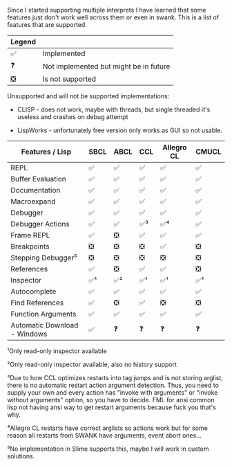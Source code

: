 Since I started supporting multiple interprets I have learned that some features just don't work well across them or even in swank. 
This is a list of features that are supported.

| Legend |                                        |
|--------|----------------------------------------|
| ✅️     | Implemented                            |
| ❓      | Not implemented but might be in future |
| ❎      | Is not supported                       |

Unsupported and will not be supported implementations:

* CLISP - does not work, maybe with threads, but single threaded it's useless and crashes on debug attempt

* LispWorks - unfortunately free version only works as GUI so not usable. 

| Features / Lisp              | SBCL | ABCL | CCL  | Allegro CL | CMUCL |
|------------------------------|------|------|------|------------|-------|
| REPL                         | ✅️   | ✅️   | ✅️   | ✅️         | ✅️    |
| Buffer Evaluation            | ✅️   | ✅️   | ✅️   | ✅️         | ✅️    |
| Documentation                | ✅    | ✅    | ✅️   | ✅️         | ✅️    |
| Macroexpand                  | ✅    | ✅    | ✅️   | ✅️         | ✅️    |
| Debugger                     | ✅    | ✅    | ✅️   | ✅          | ✅     |
| Debugger Actions             | ✅    | ✅    | ✅️³️ | ✅⁴         | ✅     |
| Frame REPL                   | ✅    | ❎    | ✅️   | ✅          | ✅     |
| Breakpoints                  | ❎    | ❎    | ❎    | ✅          | ❎     |
| Stepping Debugger⁵           | ❎    | ❎    | ❎    | ❎          | ❎     |
| References                   | ✅    | ❎    | ✅️   | ✅️         | ❎     |
| Inspector                    | ✅¹   | ✅²   | ✅️¹  | ✅️¹        | ✅️¹   |
| Autocomplete                 | ✅    | ✅    | ✅    | ✅          | ✅     |
| Find References              | ✅    | ❎    | ✅️   | ❎          | ❎     |
| Function Arguments           | ✅    | ✅    | ✅️   | ✅️         | ✅️    |
| Automatic Download - Windows | ✅    | ❓    | ❓    | ❓          | ❓     |

¹Only read-only inspector available

²Only read-only inspector available, also no history support

³️Due to how CCL optimizes restarts into tag jumps and is not storing arglist, 
there is no automatic restart action argument detection. 
Thus, you need to supply your own and every action has "invoke with arguments" or "invoke without arguments"
option, so you have to decide. FML for ansi common lisp not having ansi way to get restart
arguments because fuck you that's why. 

⁴Allegro CL restarts have correct arglists so actions work but for some reason all restarts from SWANK have arguments,
event abort ones... 

⁵No implementation in Slime supports this, maybe I will work in custom solutions.